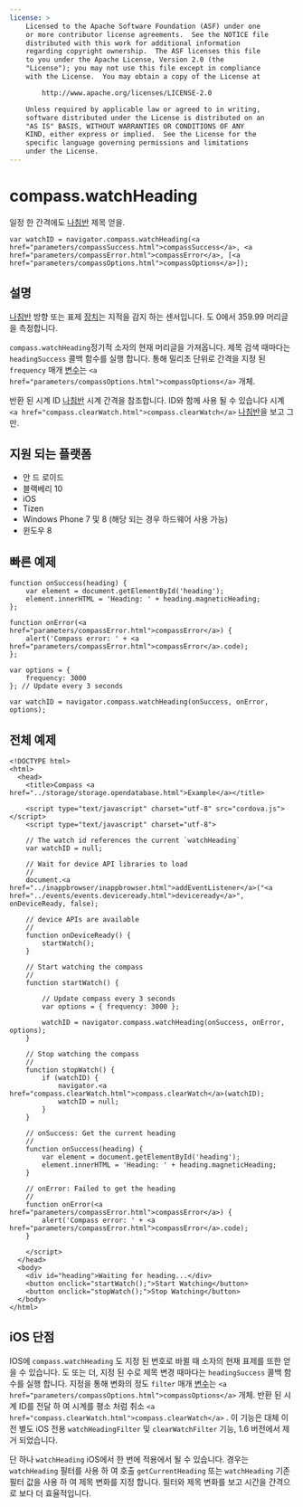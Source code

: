 ```yaml
---
license: >
    Licensed to the Apache Software Foundation (ASF) under one
    or more contributor license agreements.  See the NOTICE file
    distributed with this work for additional information
    regarding copyright ownership.  The ASF licenses this file
    to you under the Apache License, Version 2.0 (the
    "License"); you may not use this file except in compliance
    with the License.  You may obtain a copy of the License at

        http://www.apache.org/licenses/LICENSE-2.0

    Unless required by applicable law or agreed to in writing,
    software distributed under the License is distributed on an
    "AS IS" BASIS, WITHOUT WARRANTIES OR CONDITIONS OF ANY
    KIND, either express or implied.  See the License for the
    specific language governing permissions and limitations
    under the License.
---
```


# compass.watchHeading

일정 한 간격에도 <a href="compass.html">나침반</a> 제목 얻을.

    var watchID = navigator.compass.watchHeading(<a href="parameters/compassSuccess.html">compassSuccess</a>, <a href="parameters/compassError.html">compassError</a>, [<a href="parameters/compassOptions.html">compassOptions</a>]);
    

## 설명

<a href="compass.html">나침반</a> 방향 또는 표제 <a href="../device/device.html">장치</a>는 지적을 감지 하는 센서입니다. 도 0에서 359.99 머리글을 측정합니다.

`compass.watchHeading`정기적 소자의 현재 머리글을 가져옵니다. 제목 검색 때마다는 `headingSuccess` 콜백 함수를 실행 합니다. 통해 밀리초 단위로 간격을 지정 된 `frequency` 매개 <a href="../../plugin_ref/spec.html">변수</a>는 `<a href="parameters/compassOptions.html">compassOptions</a>` 개체.

반환 된 시계 ID <a href="compass.html">나침반</a> 시계 간격을 참조합니다. ID와 함께 사용 될 수 있습니다 시계 `<a href="compass.clearWatch.html">compass.clearWatch</a>` <a href="compass.html">나침반</a>을 보고 그만.

## 지원 되는 플랫폼

*   안 드 로이드
*   블랙베리 10
*   iOS
*   Tizen
*   Windows Phone 7 및 8 (해당 되는 경우 하드웨어 사용 가능)
*   윈도우 8

## 빠른 예제

    function onSuccess(heading) {
        var element = document.getElementById('heading');
        element.innerHTML = 'Heading: ' + heading.magneticHeading;
    };
    
    function onError(<a href="parameters/compassError.html">compassError</a>) {
        alert('Compass error: ' + <a href="parameters/compassError.html">compassError</a>.code);
    };
    
    var options = {
        frequency: 3000
    }; // Update every 3 seconds
    
    var watchID = navigator.compass.watchHeading(onSuccess, onError, options);
    

## 전체 예제

    <!DOCTYPE html>
    <html>
      <head>
        <title>Compass <a href="../storage/storage.opendatabase.html">Example</a></title>
    
        <script type="text/javascript" charset="utf-8" src="cordova.js"></script>
        <script type="text/javascript" charset="utf-8">
    
        // The watch id references the current `watchHeading`
        var watchID = null;
    
        // Wait for device API libraries to load
        //
        document.<a href="../inappbrowser/inappbrowser.html">addEventListener</a>("<a href="../events/events.deviceready.html">deviceready</a>", onDeviceReady, false);
    
        // device APIs are available
        //
        function onDeviceReady() {
            startWatch();
        }
    
        // Start watching the compass
        //
        function startWatch() {
    
            // Update compass every 3 seconds
            var options = { frequency: 3000 };
    
            watchID = navigator.compass.watchHeading(onSuccess, onError, options);
        }
    
        // Stop watching the compass
        //
        function stopWatch() {
            if (watchID) {
                navigator.<a href="compass.clearWatch.html">compass.clearWatch</a>(watchID);
                watchID = null;
            }
        }
    
        // onSuccess: Get the current heading
        //
        function onSuccess(heading) {
            var element = document.getElementById('heading');
            element.innerHTML = 'Heading: ' + heading.magneticHeading;
        }
    
        // onError: Failed to get the heading
        //
        function onError(<a href="parameters/compassError.html">compassError</a>) {
            alert('Compass error: ' + <a href="parameters/compassError.html">compassError</a>.code);
        }
    
        </script>
      </head>
      <body>
        <div id="heading">Waiting for heading...</div>
        <button onclick="startWatch();">Start Watching</button>
        <button onclick="stopWatch();">Stop Watching</button>
      </body>
    </html>
    

## iOS 단점

IOS에 `compass.watchHeading` 도 지정 된 번호로 바뀔 때 소자의 현재 표제를 또한 얻을 수 있습니다. 도 또는 더, 지정 된 수로 제목 변경 때마다는 `headingSuccess` 콜백 함수를 실행 합니다. 지정을 통해 변화의 정도 `filter` 매개 <a href="../../plugin_ref/spec.html">변수</a>는 `<a href="parameters/compassOptions.html">compassOptions</a>` 개체. 반환 된 시계 ID를 전달 하 여 시계를 평소 처럼 취소 `<a href="compass.clearWatch.html">compass.clearWatch</a>` . 이 기능은 대체 이전 별도 iOS 전용 `watchHeadingFilter` 및 `clearWatchFilter` 기능, 1.6 버전에서 제거 되었습니다.

단 하나 `watchHeading` iOS에서 한 번에 적용에서 될 수 있습니다. 경우는 `watchHeading` 필터를 사용 하 여 호출 `getCurrentHeading` 또는 `watchHeading` 기존 필터 값을 사용 하 여 제목 변화를 지정 합니다. 필터와 제목 변화를 보고 시간을 간격으로 보다 더 효율적입니다.